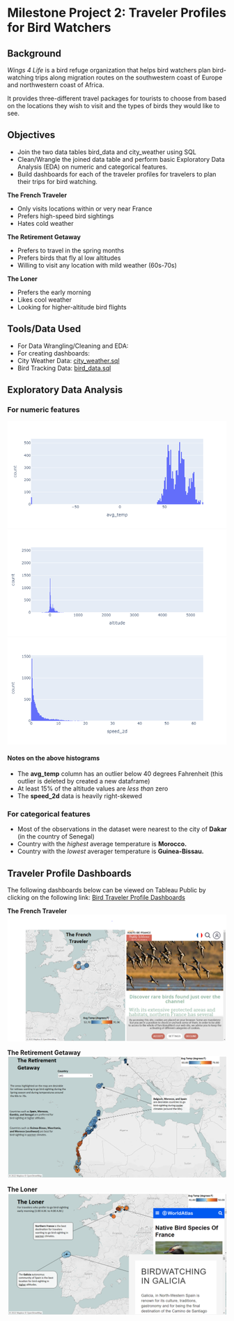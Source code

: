 # Milestone Project 2: Traveler Profiles for Bird Watchers

## Background

*Wings 4 Life* is a bird refuge organization that helps bird watchers plan bird-watching trips along migration routes on the southwestern coast of Europe and northwestern coast of Africa.

It provides three-different travel packages for tourists to choose from based on the locations they wish to visit and the types of birds they would like to see.

## Objectives

* Join the two data tables bird_data and city_weather using SQL
* Clean/Wrangle the joined data table and perform basic Exploratory Data Analysis (EDA) on numeric and categorical features.
* Build dashboards for each of the traveler profiles for travelers to plan their trips for bird watching.

**The French Traveler**

* Only visits locations within or very near France
* Prefers high-speed bird sightings
* Hates cold weather

**The Retirement Getaway**

* Prefers to travel in the spring months
* Prefers birds that fly al low altitudes
* Willing to visit any location with mild weather (60s-70s)

**The Loner**

* Prefers the early morning
* Likes cool weather
* Looking for higher-altitude bird flights

## Tools/Data Used

* For Data Wrangling/Cleaning and EDA:
* For creating dashboards:
* City Weather Data: [city_weather.sql](https://github.com/collinbashore/data-science-and-analytics-portfolio/blob/main/Milestone%20Project%202/city_weather.sql)
* Bird Tracking Data: [bird_data.sql](https://github.com/collinbashore/data-science-and-analytics-portfolio/blob/main/Milestone%20Project%202/bird_data.sql)

## Exploratory Data Analysis

### For numeric features

![avg_temp](avg_temp_histogram.png)
![altitude](altitude_histogram.png)
![wind speed](wind_speed_histogram.png)

#### Notes on the above histograms

* The **avg_temp** column has an outlier below 40 degrees Fahrenheit (this outlier is deleted by created a new dataframe)
* At least 15% of the altitude values are *less than* zero
* The **speed_2d** data is heavily right-skewed

### For categorical features

* Most of the observations in the dataset were nearest to the city of **Dakar** (in the country of Senegal)
* Country with the *highest* average temperature is **Morocco.**
* Country with the *lowest* averager temperature is **Guinea-Bissau.**

## Traveler Profile Dashboards

The following dashboards below can be viewed on Tableau Public by clicking on the following link: [Bird Traveler Profile Dashboards](https://public.tableau.com/views/TravelerProfilesforBirdWatchers/TheLoner?:language=en-US&publish=yes&:display_count=n&:origin=viz_share_link)

**The French Traveler**
![1672378064183](image/README/1672378064183.png)

**The Retirement Getaway**
![1672377405447](image/README/1672377405447.png)

**The Loner**
![1672377415970](image/README/1672377415970.png)
